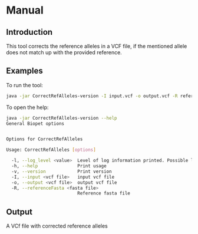 # Manual

## Introduction
This tool corrects the reference alleles in a VCF file, if the mentioned allele does not match up with the provided
reference.

## Examples
To run the tool:
```bash
java -jar CorrectRefAlleles-version -I input.vcf -o output.vcf -R reference.fa
```

To open the help:
```bash
java -jar CorrectRefAlleles-version --help
General Biopet options


Options for CorrectRefAlleles

Usage: CorrectRefAlleles [options]

  -l, --log_level <value>  Level of log information printed. Possible levels: 'debug', 'info', 'warn', 'error'
  -h, --help               Print usage
  -v, --version            Print version
  -I, --input <vcf file>   input vcf file
  -o, --output <vcf file>  output vcf file
  -R, --referenceFasta <fasta file>
                           Reference fasta file

```

## Output
A VCf file with corrected reference alleles